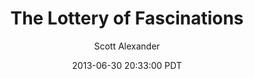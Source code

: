 ---
layout: podcast
title: "The Lottery of Fascinations"
author: Scott Alexander
description: https://slatestarcodex.com/2013/06/30/the-lottery-of-fascinations/
date: 2013-06-30 20:33:00 PDT
length: 1273359
duration: 318
guid: the-lottery-of-fascinations
---